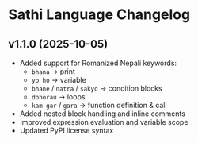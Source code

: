 # Sathi Language Changelog

## v1.1.0 (2025-10-05)
- Added support for Romanized Nepali keywords:
  - `bhana` → print
  - `yo ho` → variable
  - `bhane` / `natra` / `sakyo` → condition blocks
  - `dohorau` → loops
  - `kam gar` / `gara` → function definition & call
- Added nested block handling and inline comments
- Improved expression evaluation and variable scope
- Updated PyPI license syntax
